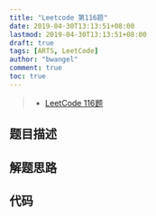 ```yaml
---
title: "Leetcode 第116题"
date: 2019-04-30T13:13:51+08:00
lastmod: 2019-04-30T13:13:51+08:00
draft: true
tags: [ARTS, LeetCode]
author: "bwangel"
comment: true
toc: true
---
```


> + [LeetCode 116题](https://leetcode.com/problems/reverse-words-in-a-string/)

<!--more-->

## 题目描述

## 解题思路

## 代码
